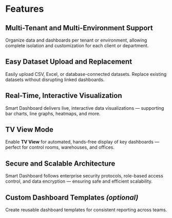 # Features

## Multi-Tenant and Multi-Environment Support
Organize data and dashboards per tenant or environment, allowing complete isolation and customization for each client or department.

## Easy Dataset Upload and Replacement
Easily upload CSV, Excel, or database-connected datasets. Replace existing datasets without disrupting linked dashboards.

## Real-Time, Interactive Visualization
Smart Dashboard delivers live, interactive data visualizations — supporting bar charts, line graphs, heatmaps, and more.

## TV View Mode
Enable **TV View** for automated, hands-free display of key dashboards — perfect for control rooms, warehouses, and offices.

## Secure and Scalable Architecture
Smart Dashboard follows enterprise security protocols, role-based access control, and data encryption — ensuring safe and efficient scalability.

## Custom Dashboard Templates *(optional)*
Create reusable dashboard templates for consistent reporting across teams.
